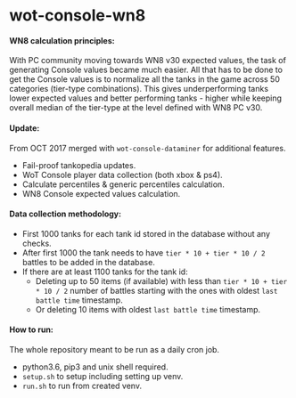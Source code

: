 # wot-console-wn8

#### WN8 calculation principles:
With PC community moving towards WN8 v30 expected values, the task of generating Console values became much easier. All that has to be done to get the Console values is to normalize all the tanks in the game across 50 categories (tier-type combinations). This gives underperforming tanks lower expected values and better performing tanks - higher while keeping overall median of the tier-type at the level defined with WN8 PC v30.


#### Update:
From OCT 2017 merged with `wot-console-dataminer` for additional features.
* Fail-proof tankopedia updates.
* WoT Console player data collection (both xbox & ps4).
* Calculate percentiles & generic percentiles calculation.
* WN8 Console expected values calculation.


#### Data collection methodology:
* First 1000 tanks for each tank id stored in the database without any checks.
* After first 1000 the tank needs to have `tier * 10 + tier * 10 / 2` battles to be added in the database.
* If there are at least 1100 tanks for the tank id:
  * Deleting up to 50 items (if available) with less than `tier * 10 + tier * 10 / 2` number of battles starting with the ones with oldest `last battle time` timestamp.
  * Or deleting 10 items with oldest `last battle time` timestamp.


#### How to run:
The whole repository meant to be run as a daily cron job.
* python3.6, pip3 and unix shell required.
* `setup.sh` to setup including setting up venv.
* `run.sh` to run from created venv.
